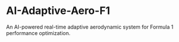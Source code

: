 # AI-Adaptive-Aero-F1
An AI-powered real-time adaptive aerodynamic system for Formula 1 performance optimization.

